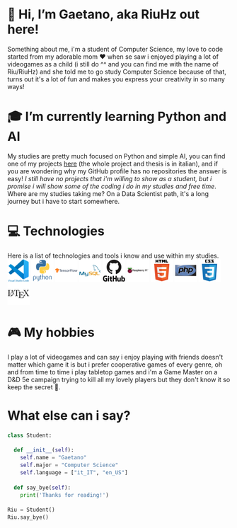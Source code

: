 # 👋 Hi, I’m Gaetano, aka RiuHz out here!
Something about me, i'm a student of Computer Science, my love to code started from my adorable mom ❤️ when se saw i enjoyed playing a lot of videogames as a child (i still do ^^ and you can find me with the name of Riu/RiuHz) and she told me to go study Computer Science because of that, turns out it's a lot of fun and makes you express your creativity in so many ways!
<!---at Federico II University--->

# 🎓 I’m currently learning Python and AI
My studies are pretty much focused on Python and simple AI, you can find one of my projects [here](https://express.adobe.com/it-IT/sp/design/page/urn:aaid:sc:EU:107fce2b-d0e3-4074-96da-c3d9a1eacb40/preview) (the whole project and thesis is in italian), and if you are wondering why my GitHub profile has no repositories the answer is easy! _I still have no projects that i'm willing to show as a student, but i promise i will show some of the coding i do in my studies and free time_.
Where are my studies taking me? On a Data Scientist path, it's a long journey but i have to start somewhere.

# 💻 Technologies
Here is a list of technologies and tools i know and use within my studies. <br>
<img src="https://github.com/devicons/devicon/blob/master/icons/vscode/vscode-original-wordmark.svg" widht="50" height="50" title="Visual Studio Code" alt="Visual Studio Code">
<img src="https://github.com/devicons/devicon/blob/master/icons/python/python-original-wordmark.svg" widht="50" height="50" title="Python" alt="Python">
<img src="https://github.com/devicons/devicon/blob/master/icons/tensorflow/tensorflow-original-wordmark.svg" widht="50" height="50" title="TensorFlow" alt="TensorFlow">
<img src="https://github.com/devicons/devicon/blob/master/icons/mysql/mysql-original-wordmark.svg" widht="50" height="50" title="MySQL" alt="MySQL">
<img src="https://github.com/devicons/devicon/blob/master/icons/github/github-original-wordmark.svg" widht="50" height="50" title="GitHub" alt="GitHub">
<img src="https://github.com/devicons/devicon/blob/master/icons/raspberrypi/raspberrypi-original-wordmark.svg" widht="50" height="50" title="Raspberry Pi" alt="Raspberry Pi">
<img src="https://github.com/devicons/devicon/blob/master/icons/html5/html5-original-wordmark.svg" widht="50" height="50" title="HTML" alt="HTML">
<img src="https://github.com/devicons/devicon/blob/master/icons/php/php-original.svg" widht="50" height="50" title="PHP" alt="PHP">
<img src="https://github.com/devicons/devicon/blob/master/icons/css3/css3-original-wordmark.svg" widht="50" height="50" title="CSS" alt="CSS">
<img src="https://github.com/devicons/devicon/blob/master/icons/latex/latex-original.svg" widht="50" height="50" title="LATEX" alt="LATEX">

# 🎮 My hobbies
I play a lot of videogames and can say i enjoy playing with friends doesn't matter which game it is but i prefer cooperative games of every genre, oh and from time to time i play tabletop games and i'm a Game Master on a D&D 5e campaign trying to kill all my lovely players but they don't know it so keep the secret 🤫.

# What else can i say?
```python
class Student:

  def __init__(self):
    self.name = "Gaetano"
    self.major = "Computer Science"
    self.language = ["it_IT", "en_US"]
    
  def say_bye(self):
    print('Thanks for reading!')
    
Riu = Student()
Riu.say_bye()
```

<!--- http://github-readme-streak-stats.herokuapp.com/demo/ --->

<!--- # 📫 How to reach me ... --->

<!---
RiuHz/RiuHz is a ✨ special ✨ repository because its `README.md` (this file) appears on your GitHub profile.
You can click the Preview link to take a look at your changes.
--->
